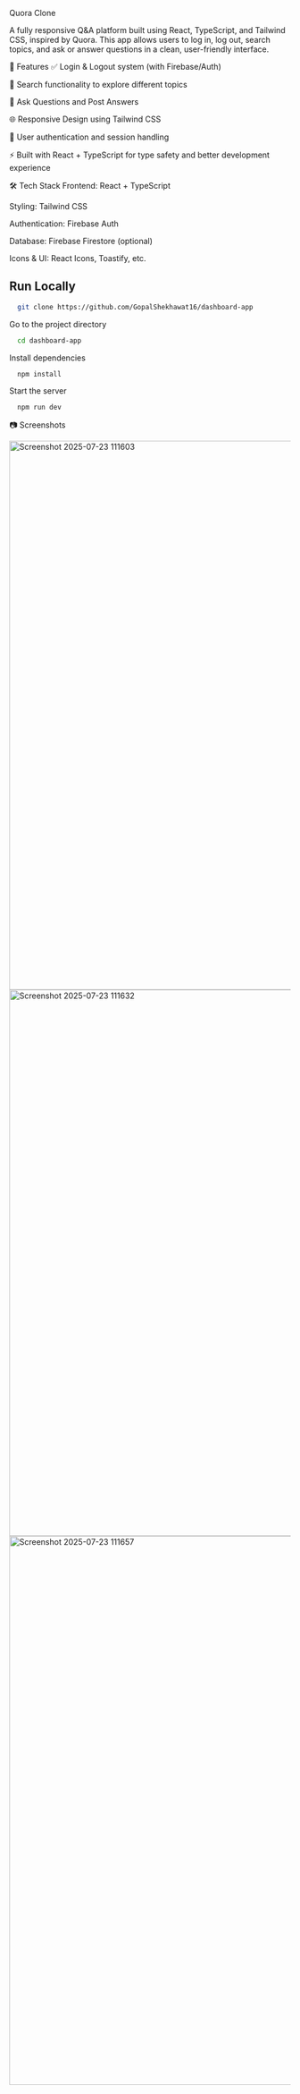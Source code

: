 Quora Clone

A fully responsive Q&A platform built using React, TypeScript, and Tailwind CSS, inspired by Quora. This app allows users to log in, log out, search topics, and ask or answer questions in a clean, user-friendly interface.

🚀 Features
✅ Login & Logout system (with Firebase/Auth)

🎯 Search functionality to explore different topics

💬 Ask Questions and Post Answers

🌐 Responsive Design using Tailwind CSS

🔐 User authentication and session handling

⚡ Built with React + TypeScript for type safety and better development experience


🛠️ Tech Stack
Frontend: React + TypeScript

Styling: Tailwind CSS

Authentication: Firebase Auth

Database: Firebase Firestore (optional)

Icons & UI: React Icons, Toastify, etc.

## Run Locally

```bash
  git clone https://github.com/GopalShekhawat16/dashboard-app
```

Go to the project directory

```bash
  cd dashboard-app
```

Install dependencies

```bash
  npm install
```

Start the server

```bash
  npm run dev
```

📷 Screenshots

<img width="1916" height="982" alt="Screenshot 2025-07-23 111603" src="https://github.com/user-attachments/assets/cf114ad8-0323-437e-8a9a-136c50edbe65" />
<img width="1667" height="977" alt="Screenshot 2025-07-23 111632" src="https://github.com/user-attachments/assets/2c1a040b-bed7-4d88-870f-9ca1f0799766" />
<img width="1303" height="982" alt="Screenshot 2025-07-23 111657" src="https://github.com/user-attachments/assets/78cccc91-c9d0-419b-8416-09a726cdc57f" />

